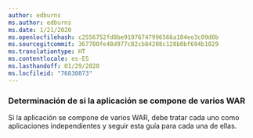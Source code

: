 ```yaml
---
author: edburns
ms.author: edburns
ms.date: 1/21/2020
ms.openlocfilehash: c2556752fd8be91976747996566a184ee3c09d0b
ms.sourcegitcommit: 367780fe48d977c82cb84208c128b0bf694b1029
ms.translationtype: HT
ms.contentlocale: es-ES
ms.lasthandoff: 01/29/2020
ms.locfileid: "76830873"
---
```

### <a name="determine-whether-your-application-is-composed-of-multiple-wars"></a>Determinación de si la aplicación se compone de varios WAR

Si la aplicación se compone de varios WAR, debe tratar cada uno como aplicaciones independientes y seguir esta guía para cada una de ellas.
